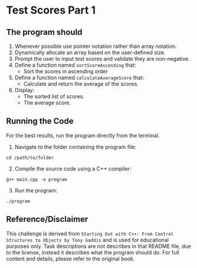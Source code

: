# Test Scores Part 1

## The program should
1. Whenever possible use pointer notation rather than array notation.
2. Dynamically allocate an array based on the user-defined size.
3. Prompt the user to input test scores and validate they are non-negative.
4. Define a function named `sortScoreAscending` that:
    - Sort the scores in ascending order
5. Define a function named `calculateAverageScore` that:
    - Calculate and return the average of the scores.
6. Display:
    - The sorted list of scores.
    - The average score.

## Running the Code
For the best results, run the program directly from the terminal.

1. Navigate to the folder containing the program file:
```
cd /path/to/folder
```
2. Compile the source code using a C++ compiler:
```
g++ main.cpp -o program
```
3. Run the program:
```
./program
```

## Reference/Disclaimer
This challenge is derived from `Starting Out with C++: From Control Structures to Objects by Tony Gaddis` and is used for educational purposes only. Task descriptions are not describes in that README file, due to the license, instead it describes what the program should do. For full content and details, please refer to the original book.